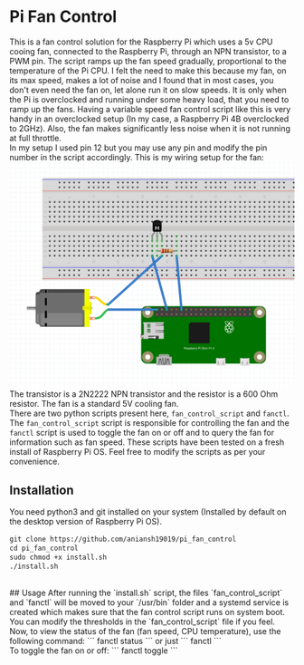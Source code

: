 # Pi Fan Control
This is a fan control solution for the Raspberry Pi which uses a 5v CPU cooing fan, connected to the Raspberry Pi, through an NPN transistor, to a PWM pin. The script ramps up the fan speed gradually, proportional to the temperature of the Pi CPU. I felt the need to make this because my fan, on its max speed, makes a lot of noise and I found that in most cases, you don't even need the fan on, let alone run it on slow speeds. It is only when the Pi is overclocked and running under some heavy load, that you need to ramp up the fans. Having a variable speed fan control script like this is very handy in an overclocked setup (In my case, a Raspberry Pi 4B overclocked to 2GHz). Also, the fan makes significantly less noise when it is not running at full throttle.
<br>
In my setup I used pin 12 but you may use any pin and modify the pin number in the script accordingly. This is my wiring setup for the fan:
<br>
![Pi Fan Wiring](screenshots/fritzing_shot.png)
<br>
The transistor is a 2N2222 NPN transistor and the resistor is a 600 Ohm resistor. The fan is a standard 5V cooling fan.
<br>
There are two python scripts present here, `fan_control_script` and `fanctl`. The `fan_control_script` script is responsible for controlling the fan and the `fanctl` script is used to toggle the fan on or off and to query the fan for information such as fan speed. These scripts have been tested on a fresh install of Raspberry Pi OS. Feel free to modify the scripts as per your convenience.
<br>
## Installation
You need python3 and git installed on your system (Installed by default on the desktop version of Raspberry Pi OS).
<br>
```
git clone https://github.com/aniansh19019/pi_fan_control
cd pi_fan_control
sudo chmod +x install.sh
./install.sh
```
<br>
## Usage
After running the `install.sh` script, the files `fan_control_script` and `fanctl` will be moved to your `/usr/bin` folder and a systemd service is created which makes sure that the fan control script runs on system boot. You can modify the thresholds in the `fan_control_script` file if you feel.
<br>
Now, to view the status of the fan (fan speed, CPU temperature), use the following command:
```
fanctl status
```
or just
```
fanctl
```
<br>
To toggle the fan on or off:
```
fanctl toggle
```
<br>
